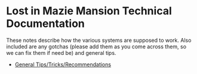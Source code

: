 # Lost in Mazie Mansion Technical Documentation

These notes describe how the various systems are supposed to work. Also included are any gotchas (please add them as you come across them, so we can fix them if need be) and general tips.

- [General Tips/Tricks/Recommendations](./general-tips.md)
